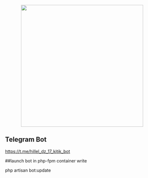 <p align="center"><a href="https://laravel.com" target="_blank"><img src="https://raw.githubusercontent.com/laravel/art/master/logo-lockup/5%20SVG/2%20CMYK/1%20Full%20Color/laravel-logolockup-cmyk-red.svg" width="400"></a></p>


## Telegram Bot


https://t.me/hillel_dz_17_kitik_bot

##launch bot 
in php-fpm container write 

php artisan bot:update
